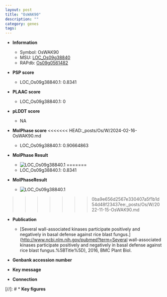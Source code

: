 ```yaml
---
layout: post
title: "OsWAK90"
description: ""
category: genes
tags: 
---
```


* **Information**  
    + Symbol: OsWAK90  
    + MSU: [LOC_Os09g38840](http://rice.plantbiology.msu.edu/cgi-bin/ORF_infopage.cgi?orf=LOC_Os09g38840)  
    + RAPdb: [Os09g0561482](http://rapdb.dna.affrc.go.jp/viewer/gbrowse_details/irgsp1?name=Os09g0561482)  

* **PSP score**  
    + LOC_Os09g38840.1: 0.8341 

* **PLAAC score**  
    + LOC_Os09g38840.1: 0 

* **pLDDT score**
    + NA


* **MolPhase score**
<<<<<<< HEAD:_posts/Os/W/2024-02-16-OsWAK90.md
    + LOC_Os09g38840.1: 0.90664863

* **MolPhase Result**
    + ![LOC_Os09g38840.1](https://304243504.github.io/Pictures/LOC_Os09g/LOC_Os09g38840.1.png)
=======
    + LOC_Os09g38840.1: 0.8341

* **MolPhaseResult**
    + ![LOC_Os09g38840.1](https://ricepsp.github.io/pictures/LOC_Os09g/LOC_Os09g38840.1.png)
>>>>>>> 0ba9e656d2567e330407a5f1b1d54d48f23437ee:_posts/Os/W/2022-11-15-OsWAK90.md

* **Publication**  
    + [Several wall-associated kinases participate positively and negatively in basal defense against rice blast fungus.](http://www.ncbi.nlm.nih.gov/pubmed?term=Several wall-associated kinases participate positively and negatively in basal defense against rice blast fungus.%5BTitle%5D), 2016, BMC Plant Biol.

* **Genbank accession number**  

* **Key message**  

* **Connection**  

[//]: # * **Key figures**  


